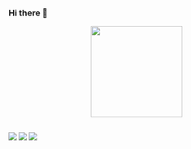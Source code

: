 ### Hi there 👋

<div align="center">
  <a href="https://github.com/ZeSpama">
  <img height="180em" src="https://github-readme-stats.vercel.app/api?username=ZeSpama&show_icons=true&theme=dark&include_all_commits=true&count_private=true"/>
</div>
  
  ##
 
<div> 
  <a href="https://instagram.com/jose_marques04" target="_blank"><img src="https://img.shields.io/badge/-Instagram-%23E4405F?style=for-the-badge&logo=instagram&logoColor=white" target="_blank"></a>
 	<a href="https://www.twitch.tv/zespama" target="_blank"><img src="https://img.shields.io/badge/Twitch-9146FF?style=for-the-badge&logo=twitch&logoColor=white" target="_blank"></a>
  <a href = "mailto:josemarques@dwebloom-studio.com"><img src="https://img.shields.io/badge/-Gmail-%23333?style=for-the-badge&logo=gmail&logoColor=white" target="_blank"></a>
 
</div>
